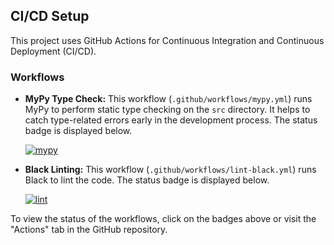 ## CI/CD Setup

This project uses GitHub Actions for Continuous Integration and Continuous Deployment (CI/CD).

### Workflows

*   **MyPy Type Check:** This workflow (`.github/workflows/mypy.yml`) runs MyPy to perform static type checking on the `src` directory. It helps to catch type-related errors early in the development process. The status badge is displayed below.

    [![mypy](https://github.com/mohamadghaffari/gemini-tel-bot/actions/workflows/mypy.yml/badge.svg)](https://github.com/mohamadghaffari/gemini-tel-bot/actions/workflows/mypy.yml)

*   **Black Linting:** This workflow (`.github/workflows/lint-black.yml`) runs Black to lint the code. The status badge is displayed below.

    [![lint](https://github.com/mohamadghaffari/gemini-tel-bot/actions/workflows/lint-black.yml/badge.svg)](https://github.com/mohamadghaffari/gemini-tel-bot/actions/workflows/lint-black.yml)

To view the status of the workflows, click on the badges above or visit the "Actions" tab in the GitHub repository.
